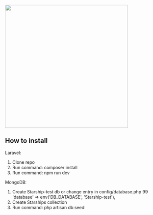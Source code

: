 <a href="https://laravel.com" target="_blank"><img src="https://jenssegers.com/static/media/l4mongo.png" width="400"></a>

## How to install

Laravel:
1) Clone repo
2) Run command: composer install
3) Run command: npm run dev

MongoDB:

1) Create Starship-test db or change entry in config/database.php 99 'database' => env('DB_DATABASE', 'Starship-test'),
2) Create Starships collection
3) Run command: php artisan db:seed
